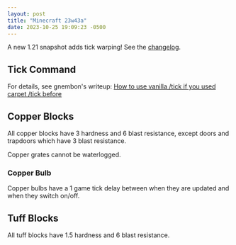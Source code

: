 ```yaml
---
layout: post
title: "Minecraft 23w43a"
date: 2023-10-25 19:09:23 -0500
---
```


A new 1.21 snapshot adds tick warping! See the [changelog](https://www.minecraft.net/en-us/article/minecraft-snapshot-23w43a).

## Tick Command

For details, see gnembon's writeup: [How to use vanilla /tick if you used carpet /tick before](https://gist.github.com/gnembon/256538acb59eb4eeea8205aaa0905599)

## Copper Blocks

All copper blocks have 3 hardness and 6 blast resistance, except doors and trapdoors which have 3 blast resistance.

Copper grates cannot be waterlogged.

### Copper Bulb

Copper bulbs have a 1 game tick delay between when they are updated and when they switch on/off.

## Tuff Blocks

All tuff blocks have 1.5 hardness and 6 blast resistance.


